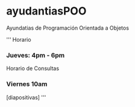 # ayudantiasPOO
Ayundatias de Programación Orientada a Objetos 

'''
Horario 
### Jueves: 4pm - 6pm

Horario de Consultas
### Viernes 10am


[diapositivas]
''' 
